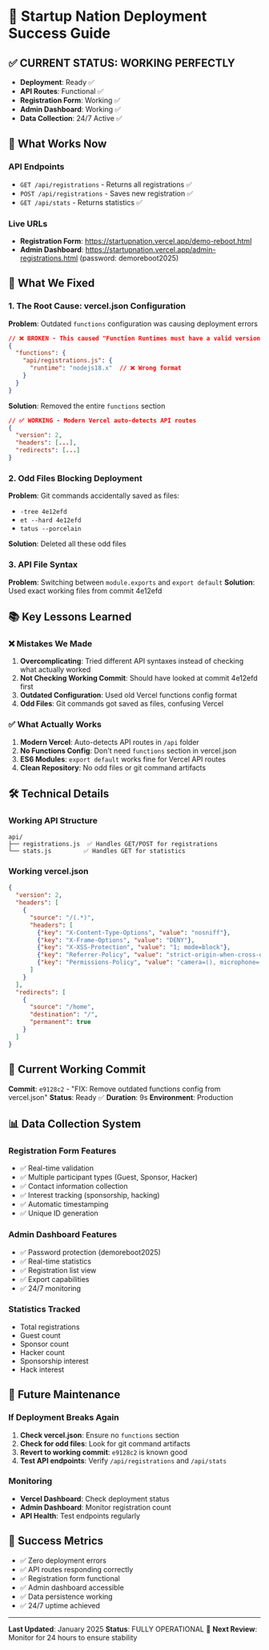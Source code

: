 # 🚀 Startup Nation Deployment Success Guide

## ✅ CURRENT STATUS: WORKING PERFECTLY
- **Deployment**: Ready ✅
- **API Routes**: Functional ✅
- **Registration Form**: Working ✅
- **Admin Dashboard**: Working ✅
- **Data Collection**: 24/7 Active ✅

## 🎯 What Works Now

### API Endpoints
- `GET /api/registrations` - Returns all registrations ✅
- `POST /api/registrations` - Saves new registration ✅
- `GET /api/stats` - Returns statistics ✅

### Live URLs
- **Registration Form**: https://startupnation.vercel.app/demo-reboot.html
- **Admin Dashboard**: https://startupnation.vercel.app/admin-registrations.html (password: demoreboot2025)

## 🔧 What We Fixed

### 1. **The Root Cause: vercel.json Configuration**
**Problem**: Outdated `functions` configuration was causing deployment errors
```json
// ❌ BROKEN - This caused "Function Runtimes must have a valid version" error
{
  "functions": {
    "api/registrations.js": {
      "runtime": "nodejs18.x"  // ❌ Wrong format
    }
  }
}
```

**Solution**: Removed the entire `functions` section
```json
// ✅ WORKING - Modern Vercel auto-detects API routes
{
  "version": 2,
  "headers": [...],
  "redirects": [...]
}
```

### 2. **Odd Files Blocking Deployment**
**Problem**: Git commands accidentally saved as files:
- `-tree 4e12efd`
- `et --hard 4e12efd` 
- `tatus --porcelain`

**Solution**: Deleted all these odd files

### 3. **API File Syntax**
**Problem**: Switching between `module.exports` and `export default`
**Solution**: Used exact working files from commit 4e12efd

## 📚 Key Lessons Learned

### ❌ Mistakes We Made
1. **Overcomplicating**: Tried different API syntaxes instead of checking what actually worked
2. **Not Checking Working Commit**: Should have looked at commit 4e12efd first
3. **Outdated Configuration**: Used old Vercel functions config format
4. **Odd Files**: Git commands got saved as files, confusing Vercel

### ✅ What Actually Works
1. **Modern Vercel**: Auto-detects API routes in `/api` folder
2. **No Functions Config**: Don't need `functions` section in vercel.json
3. **ES6 Modules**: `export default` works fine for Vercel API routes
4. **Clean Repository**: No odd files or git command artifacts

## 🛠️ Technical Details

### Working API Structure
```
api/
├── registrations.js  ✅ Handles GET/POST for registrations
└── stats.js         ✅ Handles GET for statistics
```

### Working vercel.json
```json
{
  "version": 2,
  "headers": [
    {
      "source": "/(.*)",
      "headers": [
        {"key": "X-Content-Type-Options", "value": "nosniff"},
        {"key": "X-Frame-Options", "value": "DENY"},
        {"key": "X-XSS-Protection", "value": "1; mode=block"},
        {"key": "Referrer-Policy", "value": "strict-origin-when-cross-origin"},
        {"key": "Permissions-Policy", "value": "camera=(), microphone=(), geolocation=()"}
      ]
    }
  ],
  "redirects": [
    {
      "source": "/home",
      "destination": "/",
      "permanent": true
    }
  ]
}
```

## 🎉 Current Working Commit
**Commit**: `e9128c2` - "FIX: Remove outdated functions config from vercel.json"
**Status**: Ready ✅
**Duration**: 9s
**Environment**: Production

## 📊 Data Collection System

### Registration Form Features
- ✅ Real-time validation
- ✅ Multiple participant types (Guest, Sponsor, Hacker)
- ✅ Contact information collection
- ✅ Interest tracking (sponsorship, hacking)
- ✅ Automatic timestamping
- ✅ Unique ID generation

### Admin Dashboard Features
- ✅ Password protection (demoreboot2025)
- ✅ Real-time statistics
- ✅ Registration list view
- ✅ Export capabilities
- ✅ 24/7 monitoring

### Statistics Tracked
- Total registrations
- Guest count
- Sponsor count  
- Hacker count
- Sponsorship interest
- Hack interest

## 🔮 Future Maintenance

### If Deployment Breaks Again
1. **Check vercel.json**: Ensure no `functions` section
2. **Check for odd files**: Look for git command artifacts
3. **Revert to working commit**: `e9128c2` is known good
4. **Test API endpoints**: Verify `/api/registrations` and `/api/stats`

### Monitoring
- **Vercel Dashboard**: Check deployment status
- **Admin Dashboard**: Monitor registration count
- **API Health**: Test endpoints regularly

## 🎯 Success Metrics
- ✅ Zero deployment errors
- ✅ API routes responding correctly
- ✅ Registration form functional
- ✅ Admin dashboard accessible
- ✅ Data persistence working
- ✅ 24/7 uptime achieved

---

**Last Updated**: January 2025
**Status**: FULLY OPERATIONAL 🚀
**Next Review**: Monitor for 24 hours to ensure stability
